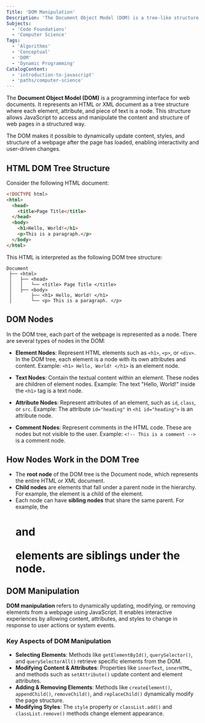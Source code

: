 ```yaml
---
Title: 'DOM Manipulation'
Description: 'The Document Object Model (DOM) is a tree-like structure representing HTML or XML documents, allowing JavaScript to interact with and modify webpage elements.'
Subjects:
  - 'Code Foundations'
  - 'Computer Science'
Tags:
  - 'Algorithms'
  - 'Conceptual'
  - 'DOM'
  - 'Dynamic Programming'
CatalogContent:
  - 'introduction-to-javascript'
  - 'paths/computer-science'
---
```


The **Document Object Model (DOM)** is a programming interface for web documents. It represents an HTML or XML document as a tree structure where each element, attribute, and piece of text is a node. This structure allows JavaScript to access and manipulate the content and structure of web pages in a structured way.

The DOM makes it possible to dynamically update content, styles, and structure of a webpage after the page has loaded, enabling interactivity and user-driven changes.

## HTML DOM Tree Structure

Consider the following HTML document:

```html
<!DOCTYPE html>
<html>
  <head>
    <title>Page Title</title>
  </head>
  <body>
    <h1>Hello, World!</h1>
    <p>This is a paragraph.</p>
  </body>
</html>
```

This HTML is interpreted as the following DOM tree structure:

```
Document
 ├── <html>
 │   ├── <head>
 │   │   └── <title> Page Title </title>
 │   ├── <body>
 │       ├── <h1> Hello, World! </h1>
 │       └── <p> This is a paragraph. </p>
```

## DOM Nodes

In the DOM tree, each part of the webpage is represented as a node. There are several types of nodes in the DOM:

- **Element Nodes**: Represent HTML elements such as `<h1>`, `<p>`, or `<div>`. In the DOM tree, each element is a node with its own attributes and content.
  Example: `<h1> Hello, World! </h1>` is an element node.

- **Text Nodes**: Contain the textual content within an element. These nodes are children of element nodes.
  Example: The text "Hello, World!" inside the `<h1>` tag is a text node.

- **Attribute Nodes**: Represent attributes of an element, such as `id`, `class`, or `src`.
  Example: The attribute `id="heading"` in `<h1 id="heading">` is an attribute node.

- **Comment Nodes**: Represent comments in the HTML code. These are nodes but not visible to the user.
  Example: `<!-- This is a comment -->` is a comment node.

## How Nodes Work in the DOM Tree

- The **root node** of the DOM tree is the Document node, which represents the entire HTML or XML document.
- **Child nodes** are elements that fall under a parent node in the hierarchy. For example, the <body> element is a child of the <html> element.
- Each node can have **sibling nodes** that share the same parent. For example, the <h1> and <p> elements are siblings under the <body> node.

## DOM Manipulation

**DOM manipulation** refers to dynamically updating, modifying, or removing elements from a webpage using JavaScript. It enables interactive experiences by allowing content, attributes, and styles to change in response to user actions or system events.

### Key Aspects of DOM Manipulation

- **Selecting Elements**: Methods like `getElementById()`, `querySelector()`, and `querySelectorAll()` retrieve specific elements from the DOM.
- **Modifying Content & Attributes**: Properties like `innerText`, `innerHTML`, and methods such as `setAttribute()` update content and element attributes.
- **Adding & Removing Elements**: Methods like `createElement()`, `appendChild()`, `removeChild()`, and `replaceChild()` dynamically modify the page structure.
- **Modifying Styles**: The `style` property or `classList.add()` and `classList.remove()` methods change element appearance.
